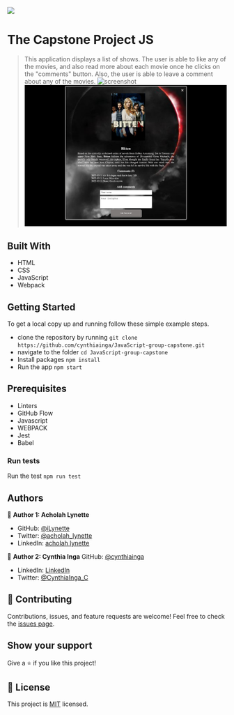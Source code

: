 ![](https://img.shields.io/badge/Microverse-blueviolet)
# The Capstone Project JS
> This application displays a list of shows. The user is able to like any of the movies, and also read more about each movie once he clicks on the "comments" button. Also, the user is able to leave a comment about any of the movies.
![screenshot](./src/images/pic1.png)
![screenshot](./src/images/pic2.png)
## Built With
- HTML
- CSS
- JavaScript
- Webpack
<!-- ## Live Demo -->
<!-- ## Video Demo -->
## Getting Started
To get a local copy up and running follow these simple example steps.
- clone the repository by running
``` git clone https://github.com/cynthiainga/JavaScript-group-capstone.git ```
- navigate to the folder
``` cd JavaScript-group-capstone ```
- Install packages
``` npm install ```
- Run the app
``` npm start ```
## Prerequisites
- Linters
- GitHub Flow
- Javascript
- WEBPACK
- Jest
- Babel
### Run tests
Run the test
`npm run test`
## Authors
:bust_in_silhouette: **Author 1: Acholah Lynette**
- GitHub: [@iLynette](https://github.com/iLynette)
- Twitter: [@acholah_lynette](https://twitter.com/acholah_lynette)
- LinkedIn: [acholah lynette](https://www.linkedin.com/in/lynette-acholah/)

:bust_in_silhouette: **Author 2: Cynthia Inga**
GitHub: [@cynthiainga](https://github.com/cynthiainga)
- LinkedIn: [LinkedIn](https://www.linkedin.com/in/cynthia-inga7/)
- Twitter: [@CynthiaInga_C](https://twitter.com/CynthiaInga_C)

## :handshake: Contributing
Contributions, issues, and feature requests are welcome!
Feel free to check the [issues page](../../issues/).
## Show your support
Give a :star:️ if you like this project!
## :memo: License
This project is [MIT](./MIT.md) licensed.